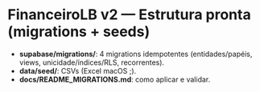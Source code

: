 # FinanceiroLB v2 — Estrutura pronta (migrations + seeds)

- **supabase/migrations/**: 4 migrations idempotentes (entidades/papéis, views, unicidade/índices/RLS, recorrentes).
- **data/seed/**: CSVs (Excel macOS ;).
- **docs/README_MIGRATIONS.md**: como aplicar e validar.
